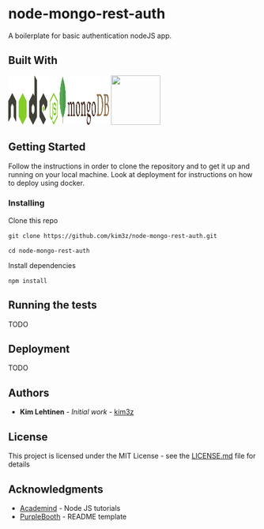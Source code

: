 # node-mongo-rest-auth
A boilerplate for basic authentication nodeJS app.

## Built With

[<img src="https://raw.githubusercontent.com/gilbarbara/logos/master/logos/nodejs.svg?sanitize=true" height="100" width="100">](https://nodejs.org/en/) [<img src="https://raw.githubusercontent.com/gilbarbara/logos/master/logos/mongodb.svg?sanitize=true" height="100" width="100">](https://www.mongodb.com/) [<img src="https://raw.githubusercontent.com/gilbarbara/logos/master/logos/docker.svg?sanitize=true" height="100" width="100">](https://www.docker.com/)

## Getting Started

Follow the instructions in order to clone the repository and to get it up and running on your local machine. Look at deployment for instructions on how to deploy using docker.

### Installing

Clone this repo

```
git clone https://github.com/kim3z/node-mongo-rest-auth.git
```
```
cd node-mongo-rest-auth
```

Install dependencies

```
npm install
```

## Running the tests

TODO

## Deployment

TODO

## Authors

* **Kim Lehtinen** - *Initial work* - [kim3z](https://github.com/kim3z)

## License

This project is licensed under the MIT License - see the [LICENSE.md](LICENSE.md) file for details

## Acknowledgments

* [Academind](https://github.com/academind) - Node JS tutorials
* [PurpleBooth](https://github.com/PurpleBooth) - README template
